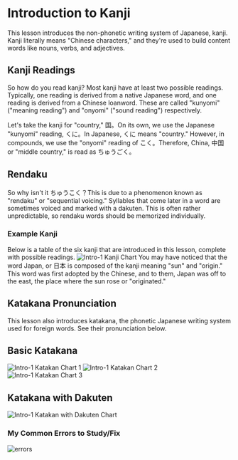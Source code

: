 # Introduction to Kanji

This lesson introduces the non-phonetic writing system of Japanese, kanji. Kanji literally means "Chinese characters," and they're used to build content words like nouns, verbs, and adjectives.

## Kanji Readings

So how do you read kanji? Most kanji have at least two possible readings. Typically, one reading is derived from a native Japanese word, and one reading is derived from a Chinese loanword. These are called "kunyomi" ("meaning reading") and "onyomi" ("sound reading") respectively.

Let's take the kanji for "country," 国。On its own, we use the Japanese "kunyomi" reading, くに。In Japanese, くに means "country." However, in compounds, we use the "onyomi" reading of こく。Therefore, China, 中国 or "middle country," is read as ちゅうごく。

## Rendaku

So why isn't it ちゅうこく？This is due to a phenomenon known as "rendaku" or "sequential voicing." Syllables that come later in a word are sometimes voiced and marked with a dakuten. This is often rather unpredictable, so rendaku words should be memorized individually.

### Example Kanji

Below is a table of the six kanji that are introduced in this lesson, complete with possible readings.
![Intro-1 Kanji Chart](https://github.com/EO4wellness/T-I-L/blob/main/polyglot/images/intro-1-image-1.png)
You may have noticed that the word Japan, or 日本 is composed of the kanji meaning "sun" and "origin." This word was first adopted by the Chinese, and to them, Japan was off to the east, the place where the sun rose or "originated."

## Katakana Pronunciation

This lesson also introduces katakana, the phonetic Japanese writing system used for foreign words. See their pronunciation below.

## Basic Katakana
![Intro-1 Katakan Chart 1](https://github.com/EO4wellness/T-I-L/blob/main/polyglot/images/intro-1-image-2.png)
![Intro-1 Katakan Chart 2](https://github.com/EO4wellness/T-I-L/blob/main/polyglot/images/intro-1-image-3.png)
![Intro-1 Katakan Chart 3](https://github.com/EO4wellness/T-I-L/blob/main/polyglot/images/intro-1-image-4.png)

## Katakana with Dakuten
![Intro-1 Katakan with Dakuten Chart](https://github.com/EO4wellness/T-I-L/blob/main/polyglot/images/intro-1-image-5.png)

### My Common Errors to Study/Fix

![errors](https://github.com/EO4wellness/T-I-L/blob/main/polyglot/japon%C3%A9s/Castle-1/2020-12-24-errors.jpg)



